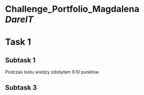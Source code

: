 # **Challenge_Portfolio_Magdalena** *DareIT*

# **Task 1**
## Subtask 1
Podczas testu wiedzy zdobyłam 9.10 punktów.
## Subtask 3

